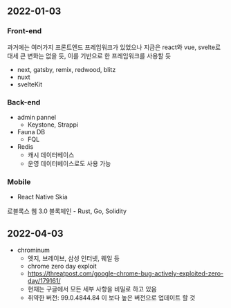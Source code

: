 
## 2022-01-03
### Front-end
과거에는 여러가지 프론트엔드 프레임워크가 있었으나
지금은 react와 vue, svelte로 대세
큰 변화는 없을 듯, 이를 기반으로 한 프레임워크를 사용할 듯

- next, gatsby, remix, redwood, blitz
- nuxt
- svelteKit

### Back-end
- admin pannel
    - Keystone, Strappi
- Fauna DB
    - FQL
- Redis
    - 캐시 데이터베이스
    - 운영 데이터베이스로도 사용 가능

### Mobile
- React Native Skia


로블록스
웹 3.0
블록체인
    - Rust, Go, Solidity



## 2022-04-03
- chrominum
  - 엣지, 브레이브, 삼성 인터넷, 웨일 등
  - chrome zero day exploit
  - https://threatpost.com/google-chrome-bug-actively-exploited-zero-day/179161/
  - 현재는 구글에서 모든 세부 사항을 비밀로 하고 있음
  - 취약한 버전: 99.0.4844.84 이 보다 높은 버전으로 업데이트 할 것